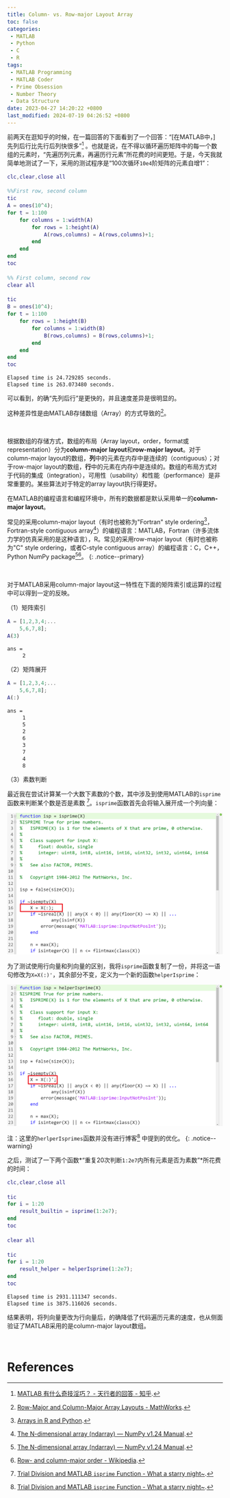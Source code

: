 ```yaml
---
title: Column- vs. Row-major Layout Array
toc: false
categories: 
 - MATLAB
 - Python
 - C
 - R
tags:
 - MATLAB Programming
 - MATLAB Coder
 - Prime Obsession
 - Number Theory
 - Data Structure
date: 2023-04-27 14:20:22 +0800
last_modified: 2024-07-19 04:26:52 +0800
---
```


前两天在逛知乎的时候，在一篇回答的下面看到了一个回答：“[在MATLAB中，] 先列后行比先行后列快很多”[^1] 。也就是说，在不得以循环遍历矩阵中的每一个数组的元素时，“先遍历列元素，再遍历行元素”所花费的时间更短。于是，今天我就简单地测试了一下，采用的测试程序是“100次循环`10e4`阶矩阵的元素自增1”：

```matlab
clc,clear,close all

%%First row, second column
tic
A = ones(10^4);
for t = 1:100
    for columns = 1:width(A)
        for rows = 1:height(A)
            A(rows,columns) = A(rows,columns)+1;
        end
    end
end
toc

%% First column, second row
clear all

tic
B = ones(10^4);
for t = 1:100
    for rows = 1:height(B)
        for columns = 1:width(B)
            B(rows,columns) = B(rows,columns)+1;
        end
    end
end
toc
```

```
Elapsed time is 24.729285 seconds.
Elapsed time is 263.073480 seconds.
```

可以看到，的确“先列后行”是更快的，并且速度差异是很明显的。

这种差异性是由MATLAB存储数组（Array）的方式导致的[^2]。

<br>

根据数组的存储方式，数组的布局（Array layout，order，format或representation）分为**column-major layout**和**row-major layout**。对于column-major layout的数组，**列**中的元素在内存中是连续的（contiguous）；对于row-major layout的数组，**行**中的元素在内存中是连续的。数组的布局方式对于代码的集成（integration），可用性（usability）和性能（performance）是非常重要的。某些算法对于特定的array layout执行得更好。

在MATLAB的编程语言和编程环境中，所有的数据都是默认采用单一的**column-major layout**。

常见的采用column-major layout（有时也被称为"Fortran" style ordering[^3]，Fortran-style contiguous array[^4]）的编程语言：MATLAB，Fortran（许多流体力学的仿真采用的是这种语言），R。常见的采用row-major layout（有时也被称为"C" style ordering，或者C-style contiguous array）的编程语言：C，C++，Python NumPy package[^4][^5]。
{: .notice--primary}

<br>

对于MATLAB采用column-major layout这一特性在下面的矩阵索引或运算的过程中可以得到一定的反映。

（1）矩阵索引

```matlab
A = [1,2,3,4;...
    5,6,7,8];
A(3)
```

```
ans =
     2
```

（2）矩阵展开

```matlab
A = [1,2,3,4;...
    5,6,7,8];
A(:)
```

```
ans =
     1
     5
     2
     6
     3
     7
     4
     8
```

（3）素数判断

最近我在尝试计算某一个大数下素数的个数，其中涉及到使用MATLAB的`isprime`函数来判断某个数是否是素数 [^6]。`isprime`函数首先会将输入展开成一个列向量：

<img src="https://github.com/HelloWorld-1017/blog-images/blob/main/migration/imgpersonal/image-20230428170321052.png?raw=true" alt="image-20230428170321052" style="zoom:50%;" />

为了测试使用行向量和列向量的区别，我将`isprime`函数复制了一份，并将这一语句修改为`X=X(:)'`，其余部分不变，定义为一个新的函数`helperIsprime`：

<img src="https://github.com/HelloWorld-1017/blog-images/blob/main/migration/imgpersonal/image-20230428170545901.png?raw=true" alt="image-20230428170545901" style="zoom:50%;" />

注：这里的`herlperIsprimes`函数并没有进行博客[^6] 中提到的优化。
{: .notice--warning}

之后，测试了一下两个函数*“重复20次判断`1:2e7`内所有元素是否为素数”*所花费的时间：

```matlab
clc,clear,close all

tic
for i = 1:20
    result_builtin = isprime(1:2e7);
end
toc

clear all

tic
for i = 1:20
    result_helper = helperIsprime(1:2e7);
end
toc
```

```
Elapsed time is 2931.111347 seconds.
Elapsed time is 3875.116026 seconds.
```

结果表明，将列向量更改为行向量后，的确降低了代码遍历元素的速度，也从侧面验证了MATLAB采用的是column-major layout数组。

<br>

# References

[^1]: [MATLAB 有什么奇技淫巧？ - 天行者的回答 - 知乎](https://www.zhihu.com/question/45621009/answer/99882437).
[^2]: [Row-Major and Column-Major Array Layouts - MathWorks](https://ww2.mathworks.cn/help/coder/ug/what-are-column-major-and-row-major-representation-1.html).
[^3]: [Arrays in R and Python](https://cran.r-project.org/web/packages/reticulate/vignettes/arrays.html).
[^4]: [The N-dimensional array (ndarray) — NumPy v1.24 Manual](https://numpy.org/doc/stable/reference/arrays.ndarray.html).
[^5]: [Row- and column-major order - Wikipedia](https://en.wikipedia.org/wiki/Row-_and_column-major_order).
[^6]: [Trial Division and MATLAB `isprime` Function - What a starry night~](https://helloworld-1017.github.io/2023-04-27/12-05-29.html).

